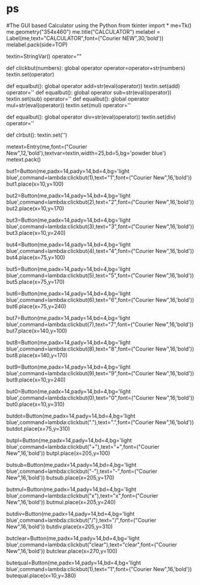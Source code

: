 # ps
#The GUI based Calculator using the Python
from tkinter import *
me=Tk()
me.geometry("354x460")
me.title("CALCULATOR")
melabel = Label(me,text="CALCULATOR",font=("Courier NEW",30,'bold'))
melabel.pack(side=TOP)

textin=StringVar()
operator=""

def clickbut(numbers):
    global operator
    operator=operator+str(numbers)
    textin.set(operator)

def equalbut():
    global operator
    add=str(eval(operator))
    textin.set(add)
    operator=''
def equalbut():
    global operator
    sub=str(eval(operator))
    textin.set(sub)
    operator=''
def equalbut():
    global operator
    mul=str(eval(operator))
    textin.set(mul)
    operator=''

def equalbut():
    global operator
    div=str(eval(operator))
    textin.set(div)
    operator=''

def clrbut():
    textin.set('')

metext=Entry(me,font=("Courier New",12,'bold'),textvar=textin,width=25,bd=5,bg='powder blue')
metext.pack()

but1=Button(me,padx=14,pady=14,bd=4,bg='light blue',command=lambda:clickbut(1),text="1",font=("Courier New",16,'bold'))
but1.place(x=10,y=100)


but2=Button(me,padx=14,pady=14,bd=4,bg='light blue',command=lambda:clickbut(2),text="2",font=("Courier New",16,'bold'))
but2.place(x=10,y=170)

but3=Button(me,padx=14,pady=14,bd=4,bg='light blue',command=lambda:clickbut(3),text="3",font=("Courier New",16,'bold'))
but3.place(x=10,y=240)

but4=Button(me,padx=14,pady=14,bd=4,bg='light blue',command=lambda:clickbut(4),text="4",font=("Courier New",16,'bold'))
but4.place(x=75,y=100)

but5=Button(me,padx=14,pady=14,bd=4,bg='light blue',command=lambda:clickbut(5),text="5",font=("Courier New",16,'bold'))
but5.place(x=75,y=170)

but6=Button(me,padx=14,pady=14,bd=4,bg='light blue',command=lambda:clickbut(6),text="6",font=("Courier New",16,'bold'))
but6.place(x=75,y=240)

but7=Button(me,padx=14,pady=14,bd=4,bg='light blue',command=lambda:clickbut(7),text="7",font=("Courier New",16,'bold'))
but7.place(x=140,y=100)

but8=Button(me,padx=14,pady=14,bd=4,bg='light blue',command=lambda:clickbut(8),text="8",font=("Courier New",16,'bold'))
but8.place(x=140,y=170)

but9=Button(me,padx=14,pady=14,bd=4,bg='light blue',command=lambda:clickbut(9),text="9",font=("Courier New",16,'bold'))
but9.place(x=10,y=240)

but0=Button(me,padx=14,pady=14,bd=4,bg='light blue',command=lambda:clickbut(0),text="0",font=("Courier New",16,'bold'))
but0.place(x=10,y=310)

butdot=Button(me,padx=14,pady=14,bd=4,bg='light blue',command=lambda:clickbut("."),text=".",font=("Courier New",16,'bold'))
butdot.place(x=75,y=310)

butpl=Button(me,padx=14,pady=14,bd=4,bg='light blue',command=lambda:clickbut("+"),text="+",font=("Courier New",16,'bold'))
butpl.place(x=205,y=100)

butsub=Button(me,padx=14,pady=14,bd=4,bg='light blue',command=lambda:clickbut("-"),text="-",font=("Courier New",16,'bold'))
butsub.place(x=205,y=170)

butmul=Button(me,padx=14,pady=14,bd=4,bg='light blue',command=lambda:clickbut("x"),text="x",font=("Courier New",16,'bold'))
butmul.place(x=205,y=240)


butdiv=Button(me,padx=14,pady=14,bd=4,bg='light blue',command=lambda:clickbut("/"),text="/",font=("Courier New",16,'bold'))
butdiv.place(x=205,y=310)

butclear=Button(me,padx=14,pady=14,bd=4,bg='light blue',command=lambda:clickbut("clear"),text="clear",font=("Courier New",16,'bold'))
butclear.place(x=270,y=100)

butequal=Button(me,padx=14,pady=14,bd=4,bg='light blue',command=lambda:clickbut(1),text="1",font=("Courier New",16,'bold'))
butequal.place(x=10,y=380)

